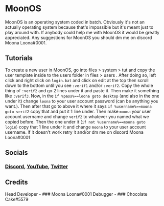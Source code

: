 # **MoonOS**

MoonOS is an operating system coded in batch. Obviously it's not an actually operating system because that's impossible but it's meant just to play around with.
If anybody could help me with MoonOS it would be greatly appreciated. Any suggestions for MoonOS you should dm me on discord Moona Loona#0001.

## Tutorials
To create a new user in MoonOS, go into files > system > tut and copy the user template inside to the users folder in files > users . After doing so, left click and right click on ```login.bat``` and click on edit at the top then scroll down to the bottom until you see ```:verif1``` and/or ```:verif2```. Copy the whole thing of ```:verif2``` and go 2 lines under it and paste it. Then make it something like ```:verif3```. Now, in the ```if %pass%==loona goto desktop``` (and also in the one under it) change ```loona``` to your user account password (can be anything you want.). Then after that go to above it where it says ```if %username%==moona goto verif2``` copy that and put it 1 line under. Then make ```moona``` your user account username and change ```verif2``` to whatever you named what we copied before. Then the one under it (```if not %username%==moona goto login```) copy that 1 line under it and change ```moona``` to your user account username. If it doesn't work retry it and/or dm me on discord Moona Loona#0001

## Socials
### [Discord](https://discord.gg/AKFvXdv7fy),    [YouTube](https://www.youtube.com/@MoonaLoons),    [Twitter](https://twitter.com/MoonsMoona)

## Credits
Head Developer - ### Moona Loona#0001
Debugger - ### Chocolate Cake#5579
